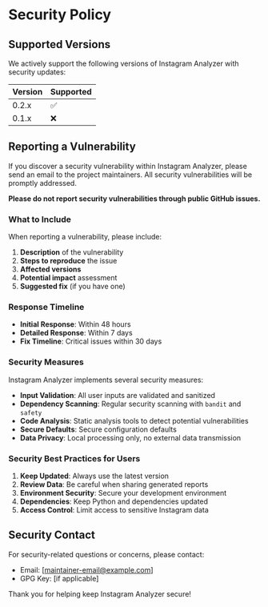 # Security Policy

## Supported Versions

We actively support the following versions of Instagram Analyzer with security updates:

| Version | Supported          |
| ------- | ------------------ |
| 0.2.x   | :white_check_mark: |
| 0.1.x   | :x:                |

## Reporting a Vulnerability

If you discover a security vulnerability within Instagram Analyzer, please send an email to the project maintainers. All security vulnerabilities will be promptly addressed.

**Please do not report security vulnerabilities through public GitHub issues.**

### What to Include

When reporting a vulnerability, please include:

1. **Description** of the vulnerability
2. **Steps to reproduce** the issue
3. **Affected versions**
4. **Potential impact** assessment
5. **Suggested fix** (if you have one)

### Response Timeline

- **Initial Response**: Within 48 hours
- **Detailed Response**: Within 7 days
- **Fix Timeline**: Critical issues within 30 days

### Security Measures

Instagram Analyzer implements several security measures:

- **Input Validation**: All user inputs are validated and sanitized
- **Dependency Scanning**: Regular security scanning with `bandit` and `safety`
- **Code Analysis**: Static analysis tools to detect potential vulnerabilities
- **Secure Defaults**: Secure configuration defaults
- **Data Privacy**: Local processing only, no external data transmission

### Security Best Practices for Users

1. **Keep Updated**: Always use the latest version
2. **Review Data**: Be careful when sharing generated reports
3. **Environment Security**: Secure your development environment
4. **Dependencies**: Keep Python and dependencies updated
5. **Access Control**: Limit access to sensitive Instagram data

## Security Contact

For security-related questions or concerns, please contact:
- Email: [maintainer-email@example.com]
- GPG Key: [if applicable]

Thank you for helping keep Instagram Analyzer secure!
